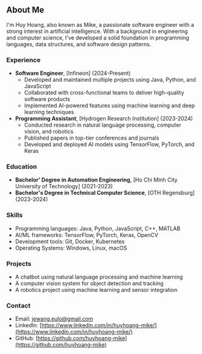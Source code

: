 ## About Me

I'm Huy Hoang, also known as Mike, a passionate software engineer with a strong interest in artificial intelligence. With a background in engineering and computer science, I've developed a solid foundation in programming languages, data structures, and software design patterns.

### Experience

* **Software Engineer**, [Infineon] (2024-Present)
    + Developed and maintained multiple projects using Java, Python, and JavaScript
    + Collaborated with cross-functional teams to deliver high-quality software products
    + Implemented AI-powered features using machine learning and deep learning techniques
* **Programming Assistant**, [Hydrogen Research Institution] (2023-2024)
    + Conducted research in natural language processing, computer vision, and robotics
    + Published papers in top-tier conferences and journals
    + Developed and deployed AI models using TensorFlow, PyTorch, and Keras

### Education

* **Bachelor' Degree in Automation Engineering**, [Ho Chi Minh City University of Technology] (2021-2023)
* **Bachelor's Degree in Technical Computer Science**, [OTH Regensburg] (2023-2024)

### Skills

* Programming languages: Java, Python, JavaScript, C++, MATLAB
* AI/ML frameworks: TensorFlow, PyTorch, Keras, OpenCV
* Development tools: Git, Docker, Kubernetes
* Operating Systems: Windows, Linux, macOS

### Projects

* A chatbot using natural language processing and machine learning
* A computer vision system for object detection and tracking
* A robotics project using machine learning and sensor integration

### Contact

* Email: jewang.eulo@gmail.com
* LinkedIn: [https://www.linkedin.com/in/huyhoang-mike/](https://www.linkedin.com/in/huyhoang-mike/)
* GitHub: [https://github.com/huyhoang-mike](https://github.com/huyhoang-mike)
